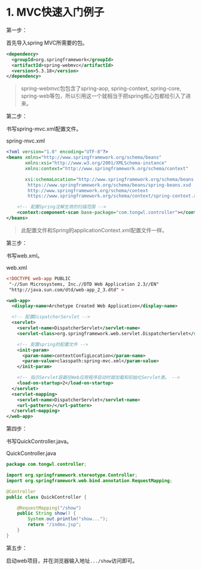 # 1. MVC快速入门例子



第一步：

首先导入spring MVC所需要的包。
```xml
<dependency>
  <groupId>org.springframework</groupId>
  <artifactId>spring-webmvc</artifactId>
  <version>5.3.18</version>
</dependency>
```

> spring-webmvc包包含了spring-aop, spring-context, spring-core, spring-web等包，所以引用这一个就相当于把spring核心包都给引入了进来。



第二步：

书写spring-mvc.xml配置文件。

spring-mvc.xml

```xml
<?xml version="1.0" encoding="UTF-8"?>
<beans xmlns="http://www.springframework.org/schema/beans"
       xmlns:xsi="http://www.w3.org/2001/XMLSchema-instance"
       xmlns:context="http://www.springframework.org/schema/context"

       xsi:schemaLocation="http://www.springframework.org/schema/beans
        https://www.springframework.org/schema/beans/spring-beans.xsd
        http://www.springframework.org/schema/context
        https://www.springframework.org/schema/context/spring-context.xsd">

    <!-- 配置Spring注解生效的扫描范围 -->
    <context:component-scan base-package="com.tongwl.controller"></context:component-scan>
</beans>
```

>此配置文件和Spring的applicationContext.xml配置文件一样。



第三步：

书写web.xml。

web.xml

```xml
<!DOCTYPE web-app PUBLIC
 "-//Sun Microsystems, Inc.//DTD Web Application 2.3//EN"
 "http://java.sun.com/dtd/web-app_2_3.dtd" >

<web-app>
  <display-name>Archetype Created Web Application</display-name>

  <!-- 配置DispatcherServlet -->
  <servlet>
    <servlet-name>DispatcherServlet</servlet-name>
    <servlet-class>org.springframework.web.servlet.DispatcherServlet</servlet-class>

    <!-- 配置spring的配置文件 -->
    <init-param>
      <param-name>contextConfigLocation</param-name>
      <param-value>classpath:spring-mvc.xml</param-value>
    </init-param>

    <!-- 指示Servlet容器在Web应用程序启动时就加载和初始化Servlet类。 -->
    <load-on-startup>2</load-on-startup>
  </servlet>
  <servlet-mapping>
    <servlet-name>DispatcherServlet</servlet-name>
    <url-pattern>/</url-pattern>
  </servlet-mapping>
</web-app>
```



第四步：

书写QuickController.java。

QuickController.java

```java
package com.tongwl.controller;

import org.springframework.stereotype.Controller;
import org.springframework.web.bind.annotation.RequestMapping;

@Controller
public class QuickController {

    @RequestMapping("/show")
    public String show() {
        System.out.println("show...");
        return "/index.jsp";
    }
}
```



第五步：

启动web项目，并在浏览器输入地址`.../show`访问即可。

